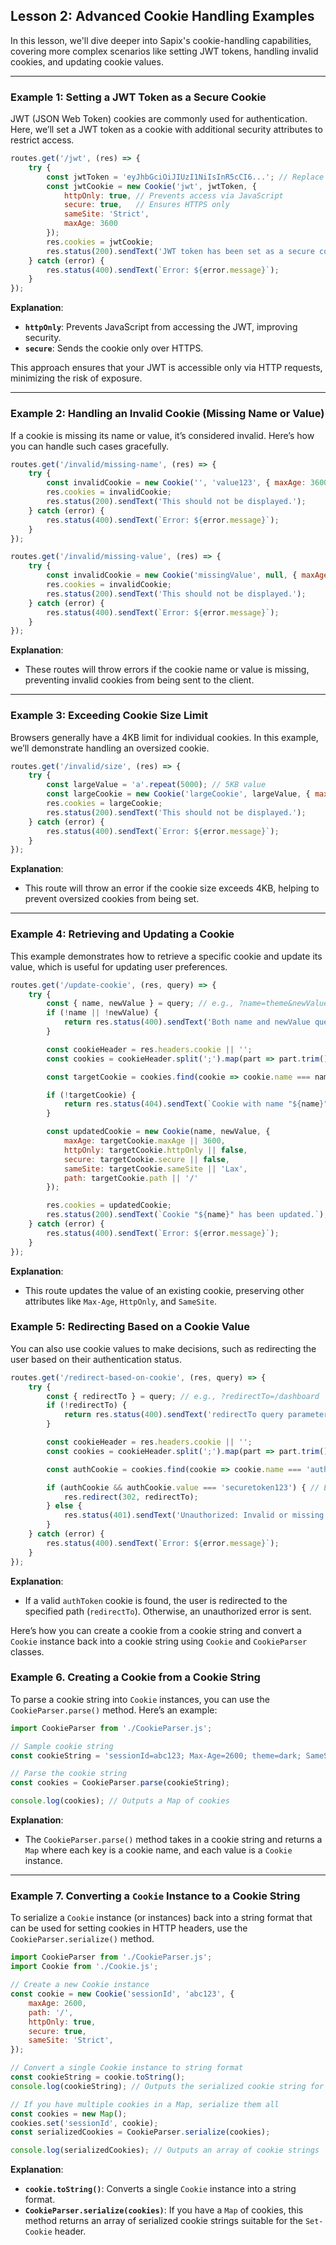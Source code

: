 ## **Lesson 2: Advanced Cookie Handling Examples**

In this lesson, we'll dive deeper into Sapix's cookie-handling capabilities, covering more complex scenarios like setting JWT tokens, handling invalid cookies, and updating cookie values. 

---

### **Example 1: Setting a JWT Token as a Secure Cookie**

JWT (JSON Web Token) cookies are commonly used for authentication. Here, we’ll set a JWT token as a cookie with additional security attributes to restrict access.

```javascript
routes.get('/jwt', (res) => {
    try {
        const jwtToken = 'eyJhbGciOiJIUzI1NiIsInR5cCI6...'; // Replace with actual JWT
        const jwtCookie = new Cookie('jwt', jwtToken, {
            httpOnly: true, // Prevents access via JavaScript
            secure: true,   // Ensures HTTPS only
            sameSite: 'Strict',
            maxAge: 3600
        });
        res.cookies = jwtCookie;
        res.status(200).sendText('JWT token has been set as a secure cookie!');
    } catch (error) {
        res.status(400).sendText(`Error: ${error.message}`);
    }
});
```

**Explanation**:

- **`httpOnly`**: Prevents JavaScript from accessing the JWT, improving security.
- **`secure`**: Sends the cookie only over HTTPS.

This approach ensures that your JWT is accessible only via HTTP requests, minimizing the risk of exposure.

---

### **Example 2: Handling an Invalid Cookie (Missing Name or Value)**

If a cookie is missing its name or value, it’s considered invalid. Here’s how you can handle such cases gracefully.

```javascript
routes.get('/invalid/missing-name', (res) => {
    try {
        const invalidCookie = new Cookie('', 'value123', { maxAge: 3600 }); // Missing name
        res.cookies = invalidCookie;
        res.status(200).sendText('This should not be displayed.');
    } catch (error) {
        res.status(400).sendText(`Error: ${error.message}`);
    }
});

routes.get('/invalid/missing-value', (res) => {
    try {
        const invalidCookie = new Cookie('missingValue', null, { maxAge: 3600 }); // Missing value
        res.cookies = invalidCookie;
        res.status(200).sendText('This should not be displayed.');
    } catch (error) {
        res.status(400).sendText(`Error: ${error.message}`);
    }
});
```

**Explanation**:

- These routes will throw errors if the cookie name or value is missing, preventing invalid cookies from being sent to the client.

---

### **Example 3: Exceeding Cookie Size Limit**

Browsers generally have a 4KB limit for individual cookies. In this example, we’ll demonstrate handling an oversized cookie.

```javascript
routes.get('/invalid/size', (res) => {
    try {
        const largeValue = 'a'.repeat(5000); // 5KB value
        const largeCookie = new Cookie('largeCookie', largeValue, { maxAge: 3600 });
        res.cookies = largeCookie;
        res.status(200).sendText('This should not be displayed.');
    } catch (error) {
        res.status(400).sendText(`Error: ${error.message}`);
    }
});
```

**Explanation**:

- This route will throw an error if the cookie size exceeds 4KB, helping to prevent oversized cookies from being set.

---

### **Example 4: Retrieving and Updating a Cookie**

This example demonstrates how to retrieve a specific cookie and update its value, which is useful for updating user preferences.

```javascript
routes.get('/update-cookie', (res, query) => {
    try {
        const { name, newValue } = query; // e.g., ?name=theme&newValue=light
        if (!name || !newValue) {
            return res.status(400).sendText('Both name and newValue query parameters are required.');
        }

        const cookieHeader = res.headers.cookie || '';
        const cookies = cookieHeader.split(';').map(part => part.trim()).filter(Boolean).map(cookieStr => Cookie.parse(cookieStr));

        const targetCookie = cookies.find(cookie => cookie.name === name);

        if (!targetCookie) {
            return res.status(404).sendText(`Cookie with name "${name}" not found.`);
        }

        const updatedCookie = new Cookie(name, newValue, {
            maxAge: targetCookie.maxAge || 3600,
            httpOnly: targetCookie.httpOnly || false,
            secure: targetCookie.secure || false,
            sameSite: targetCookie.sameSite || 'Lax',
            path: targetCookie.path || '/'
        });

        res.cookies = updatedCookie;
        res.status(200).sendText(`Cookie "${name}" has been updated.`);
    } catch (error) {
        res.status(400).sendText(`Error: ${error.message}`);
    }
});
```

**Explanation**:

- This route updates the value of an existing cookie, preserving other attributes like `Max-Age`, `HttpOnly`, and `SameSite`.



### **Example 5: Redirecting Based on a Cookie Value**

You can also use cookie values to make decisions, such as redirecting the user based on their authentication status.

```javascript
routes.get('/redirect-based-on-cookie', (res, query) => {
    try {
        const { redirectTo } = query; // e.g., ?redirectTo=/dashboard
        if (!redirectTo) {
            return res.status(400).sendText('redirectTo query parameter is required.');
        }

        const cookieHeader = res.headers.cookie || '';
        const cookies = cookieHeader.split(';').map(part => part.trim()).filter(Boolean).map(cookieStr => Cookie.parse(cookieStr));

        const authCookie = cookies.find(cookie => cookie.name === 'authToken');

        if (authCookie && authCookie.value === 'securetoken123') { // Example check
            res.redirect(302, redirectTo);
        } else {
            res.status(401).sendText('Unauthorized: Invalid or missing authToken cookie.');
        }
    } catch (error) {
        res.status(400).sendText(`Error: ${error.message}`);
    }
});
```

**Explanation**:

- If a valid `authToken` cookie is found, the user is redirected to the specified path (`redirectTo`). Otherwise, an unauthorized error is sent.

Here’s how you can create a cookie from a cookie string and convert a `Cookie` instance back into a cookie string using `Cookie` and `CookieParser` classes.

### **Example 6. Creating a Cookie from a Cookie String**

To parse a cookie string into `Cookie` instances, you can use the `CookieParser.parse()` method. Here’s an example:

```javascript
import CookieParser from './CookieParser.js';

// Sample cookie string
const cookieString = 'sessionId=abc123; Max-Age=2600; theme=dark; SameSite=Strict; loginToken=xyz789; Path=/; HttpOnly; Secure;';

// Parse the cookie string
const cookies = CookieParser.parse(cookieString);

console.log(cookies); // Outputs a Map of cookies
```

**Explanation**:
- The `CookieParser.parse()` method takes in a cookie string and returns a `Map` where each key is a cookie name, and each value is a `Cookie` instance.

---

### **Example 7. Converting a `Cookie` Instance to a Cookie String**

To serialize a `Cookie` instance (or instances) back into a string format that can be used for setting cookies in HTTP headers, use the `CookieParser.serialize()` method.

```javascript
import CookieParser from './CookieParser.js';
import Cookie from './Cookie.js';

// Create a new Cookie instance
const cookie = new Cookie('sessionId', 'abc123', {
    maxAge: 2600,
    path: '/',
    httpOnly: true,
    secure: true,
    sameSite: 'Strict',
});

// Convert a single Cookie instance to string format
const cookieString = cookie.toString();
console.log(cookieString); // Outputs the serialized cookie string for 'sessionId'

// If you have multiple cookies in a Map, serialize them all
const cookies = new Map();
cookies.set('sessionId', cookie);
const serializedCookies = CookieParser.serialize(cookies);

console.log(serializedCookies); // Outputs an array of cookie strings
```

**Explanation**:
- **`cookie.toString()`**: Converts a single `Cookie` instance into a string format.
- **`CookieParser.serialize(cookies)`**: If you have a `Map` of cookies, this method returns an array of serialized cookie strings suitable for the `Set-Cookie` header.
